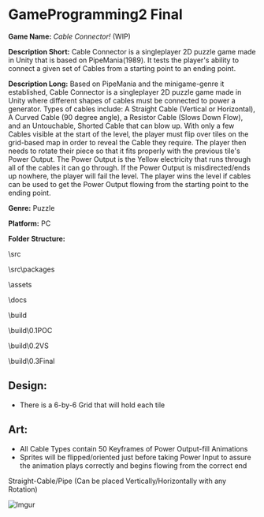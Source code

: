 # GameProgramming2 Final

**Game Name:**	*Cable Connector!* (WIP)
	
**Description Short:**	Cable Connector is a singleplayer 2D puzzle game made in Unity that is based on PipeMania(1989). 
						It tests the player's ability to connect a given set of Cables from a starting point to an ending point. 

**Description Long:**	Based on PipeMania and the minigame-genre it established, Cable Connector is a singleplayer 2D puzzle game made in Unity where different shapes of cables must be connected to power a generator. 
			Types of cables include: A Straight Cable (Vertical or Horizontal), A Curved Cable (90 degree angle), a Resistor Cable (Slows Down Flow), and an Untouchable, Shorted Cable that can blow up. 
			With only a few Cables visible at the start of the level, the player must flip over tiles on the grid-based map in order to reveal the Cable they require.
					The player then needs to rotate their piece so that it fits properly with the previous tile's Power Output. 
					The Power Output is the Yellow electricity that runs through all of the cables it can go through. If the Power Output 
					is misdirected/ends up nowhere, the player will fail the level. 
					The player wins the level if cables can be used to get the Power Output flowing from the starting point to the ending point.
					

**Genre:** Puzzle

**Platform:** PC

**Folder Structure:**

\src

\src\packages

\assets

\docs

\build

\build\0.1POC

\build\0.2VS

\build\0.3Final

## Design:

- There is a 6-by-6 Grid that will hold each tile


## Art:

- All Cable Types contain 50 Keyframes of Power Output-fill Animations
- Sprites will be flipped/oriented just before taking Power Input to assure the animation plays correctly and begins flowing from the correct end

Straight-Cable/Pipe (Can be placed Vertically/Horizontally with any Rotation)

![Imgur](https://imgur.com/e7nD4Ks.gif)
